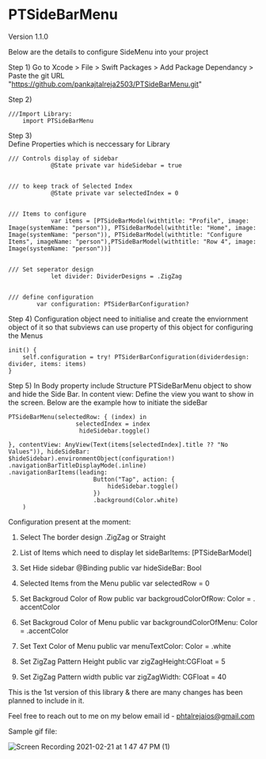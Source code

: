 # PTSideBarMenu

Version 1.1.0

Below are the details to configure SideMenu into your project

Step 1)  Go to Xcode > File > Swift Packages > Add Package Dependancy > Paste the git URL "https://github.com/pankajtalreja2503/PTSideBarMenu.git"

Step 2)

    ///Import Library:
        import PTSideBarMenu

Step 3)  
    Define Properties which is neccessary for Library

    /// Controls display of sidebar
                @State private var hideSidebar = true


    /// to keep track of Selected Index
                @State private var selectedIndex = 0


    /// Items to configure
                var items = [PTSideBarModel(withtitle: "Profile", image: Image(systemName: "person")), PTSideBarModel(withtitle: "Home", image: Image(systemName: "person")), PTSideBarModel(withtitle: "Configure Items", imageName: "person"),PTSideBarModel(withtitle: "Row 4", image: Image(systemName: "person"))]


    /// Set seperator design
                let divider: DividerDesigns = .ZigZag


    /// define configuration 
            var configuration: PTSiderBarConfiguration?


Step 4) 
    Configuration object need to initialise and create the enviornment object of it so that subviews can use property of this object for configuring the Menus

    init() {
        self.configuration = try! PTSiderBarConfiguration(dividerdesign: divider, items: items)
    }


Step 5) 
    In Body property include Structure PTSideBarMenu object to show and hide the Side Bar. In content view: Define the view you want to show in the screen. Below are the example how to initiate the sideBar

    PTSideBarMenu(selectedRow: { (index) in
                       selectedIndex = index
                        hideSidebar.toggle()

    }, contentView: AnyView(Text(items[selectedIndex].title ?? "No Values")), hideSideBar: $hideSidebar).environmentObject(configuration!)
    .navigationBarTitleDisplayMode(.inline)
    .navigationBarItems(leading:
                            Button("Tap", action: {
                                hideSidebar.toggle()
                            })
                            .background(Color.white)
        )



Configuration present at the moment:
1)    Select The border design
        .ZigZag or Straight

2) List of Items which need to display
        let sideBarItems: [PTSideBarModel]

3) Set Hide sidebar
    @Binding public var hideSideBar: Bool

4) Selected Items from the Menu
public var selectedRow = 0

5) Set Backgroud Color of Row
public var backgroudColorOfRow: Color = . accentColor

6) Set Backgroud Color of Menu
public var backgroundColorOfMenu: Color = .accentColor

7) Set Text Color of Menu
public var menuTextColor: Color = .white

8) Set ZigZag Pattern Height
public var zigZagHeight:CGFloat  = 5

9) Set ZigZag Pattern width
public var zigZagWidth: CGFloat = 40

This is the 1st version of this library & there are many changes has been planned to include in it. 

Feel free to reach out to me on my below email id -
phtalrejaios@gmail.com

Sample gif file:


![Screen Recording 2021-02-21 at 1 47 47 PM (1)](https://user-images.githubusercontent.com/66989834/108619722-a3d65000-744c-11eb-9dfe-5f6dea5e65cf.gif)


